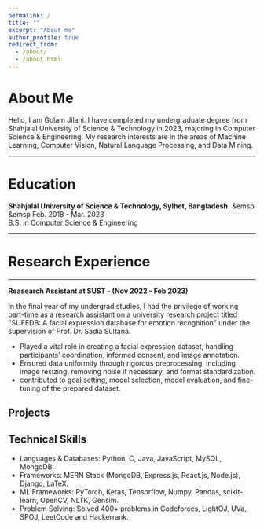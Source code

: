 ```yaml
---
permalink: /
title: ""
excerpt: "About me"
author_profile: true
redirect_from: 
  - /about/
  - /about.html
---
```

# About Me

Hello, I am Golam Jilani. I have completed my undergraduate degree from Shahjalal University of Science & Technology in 2023, majoring in Computer Science & Engineering. My research interests are in the areas of Machine Learning, Computer Vision, Natural Language Processing, and Data Mining.

----------------------------------------------------------------------------------------------------------
# Education

**Shahjalal University of Science & Technology, Sylhet, Bangladesh.**     &emsp &emsp   Feb. 2018 - Mar. 2023 <br/>
B.S. in Computer Science & Engineering

--------------------------------------------------------------------------------------------------
# Research Experience
-----------
**Reasearch Assistant at SUST - (Nov 2022 - Feb 2023)**

In the final year of my undergrad studies, I had the privilege of working part-time as a research assistant on a university research project titled "SUFEDB: A facial expression database for emotion recognition" under the supervision of Prof. Dr. Sadia Sultana.

* Played a vital role in creating a facial expression dataset, handling participants’ coordination, informed consent, and image annotation.
* Ensured data uniformity through rigorous preprocessing, including image resizing, removing noise if necessary, and format standardization.
* contributed to goal setting, model selection, model evaluation, and fine-tuning of the prepared dataset.

  
Projects
------


Technical Skills
------
* Languages & Databases: Python, C, Java, JavaScript, MySQL, MongoDB.
* Frameworks: MERN Stack (MongoDB, Express.js, React.js, Node.js), Django, LaTeX.
* ML Frameworks: PyTorch, Keras, Tensorflow, Numpy, Pandas, scikit-learn, OpenCV, NLTK, Gensim.
* Problem Solving: Solved 400+ problems in Codeforces, LightOJ, UVa, SPOJ, LeetCode and Hackerrank.




